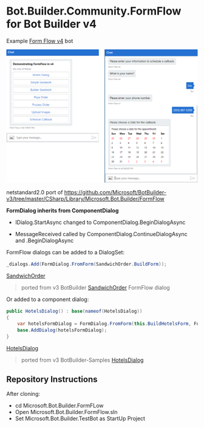 # Bot.Builder.Community.FormFlow for Bot Builder v4

Example [Form Flow v4](https://formflowv4sdk2.azurewebsites.net/) bot

![Example Image](/FormFlowV4.PNG)

netstandard2.0 port of https://github.com/Microsoft/BotBuilder-v3/tree/master/CSharp/Library/Microsoft.Bot.Builder/FormFlow

**FormDialog inherits from ComponentDialog**

  - IDialog<T>.StartAsync changed to ComponentDialog.BeginDialogAsync
  
  - MessageReceived called by ComponentDialog.ContinueDialogAsync and .BeginDialogAsync

FormFlow dialogs can be added to a DialogSet:
```cs
_dialogs.Add(FormDialog.FromForm(SandwichOrder.BuildForm));
```
[SandwichOrder](https://github.com/EricDahlvang/Microsoft.Bot.Builder.FormFlow/blob/master/Sample/Microsoft.Bot.Builder.TestBot/Dialogs/SandwichOrder.cs#L36)
 > ported from v3 BotBuilder [SandwichOrder](https://github.com/Microsoft/BotBuilder-v3/blob/master/CSharp/Samples/SimpleSandwichBot/Sandwich.cs#L33) FormFlow dialog

Or added to a component dialog:
```cs
public HotelsDialog() : base(nameof(HotelsDialog))
{
    var hotelsFormDialog = FormDialog.FromForm(this.BuildHotelsForm, FormOptions.PromptInStart);
    base.AddDialog(hotelsFormDialog);
}
```
[HotelsDialog](https://github.com/EricDahlvang/Microsoft.Bot.Builder.FormFlow/blob/master/Sample/Microsoft.Bot.Builder.TestBot/Dialogs/HotelsDialog.cs#L24)
 > ported from v3 BotBuilder-Samples [HotelsDialog](https://github.com/Microsoft/BotBuilder-Samples/blob/v3-sdk-samples/CSharp/core-MultiDialogs/Dialogs/HotelsDialog.cs) 


## Repository Instructions

After cloning:

- cd Microsoft.Bot.Builder.FormFLow
- Open Microsoft.Bot.Builder.FormFlow.sln
- Set Microsoft.Bot.Builder.TestBot as StartUp Project



